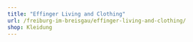 ```yaml
---
title: "Effinger Living and Clothing"
url: /freiburg-im-breisgau/effinger-living-and-clothing/
shop: Kleidung
---
```


